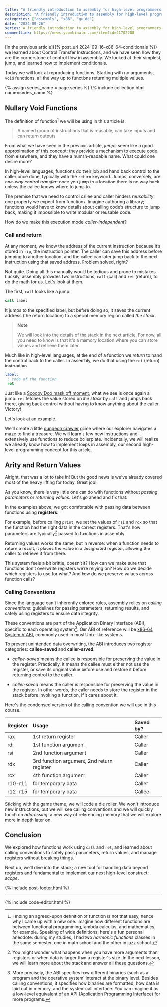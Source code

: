 ```yaml
---
title: "A friendly introduction to assembly for high-level programmers — Functions & Loops"
description: "A friendly introduction to assembly for high-level programmers — Functions & Loops"
categories: ["assembly", "x86", "guide"]
date: "2024-09-26"
series: A friendly introduction to assembly for high-level programmers
commentLink: https://news.ycombinator.com/item?id=41702288
---
```


[In the previous article]({% post_url 2024-09-16-x86-64-conditionals %}) we learned about Control Transfer Instructions, and we have seen how they are the cornerstone of control flow in assembly. We looked at their simplest, jump, and learned how to implement conditionals.

Today we will look at reproducing functions. Starting with no arguments, `void` functions, all the way up to functions returning multiple values.

{% assign series_name = page.series %} {% include collection.html name=series_name %}

## Nullary Void Functions

The definition of function[^1] we will be using in this article is:

> A named group of instructions that is reusable, can take inputs and can return outputs

From what we have seen in the previous article, _jumps_ seem like a good approximation of this concept: they provide a mechanism to execute code from elsewhere, and they have a human-readable name. What could one desire more?

In high-level languages, functions do their job and hand back control to the caller once done, typically with the `return` keyword. Jumps, conversely, are _one-way control transfer_: once you jump to a location there is no way back unless the callee knows where to jump to.

The premise that we need to control callee and caller hinders _reusability_, one property we expect from functions. Imagine authoring a library; functions would have to know details about calling code’s structure to jump back, making it impossible to write modular or reusable code.

How do we make this execution model _caller-independent_?

### Call and return

At any moment, we know the address of the current instruction because it’s stored in `rip`, the instruction pointer. The caller can save this address before jumping to another location, and the callee can later jump back to the next instruction using that saved address. Problem solved, right?

Not quite. Doing all this manually would be tedious and prone to mistakes. Luckily, assembly provides two instructions, `call` (call) and `ret` (return), to do the math for us. Let's look at them.

The first, `call` looks like a jump:
```nasm
call label
```
It jumps to the specified label, but before doing so, it saves the current address (the return location) to a special memory region called _the stack_.

> **Note**
>
> We will look into the details of the stack in the next article. For now, all you need to know is that it's a memory location where you can store values and retrieve them later.

Much like in high-level languages, at the end of a function we _return_ to hand the control back to the caller. In assembly, we do that using the `ret` (return) instruction
```nasm
label:
 ; code of the function
 ret
```
Just like a [Scooby Doo mask off moment](https://www.youtube.com/watch?v=L0ozIHomn8Q&t=174s), what we see is once again a jump: `ret` fetches the value stored on _the stack_ by `call` and jumps back there, giving back control without having to know anything about the caller. Victory!

Let's look at an example. 

We’ll create a little [dungeon crawler](https://en.wikipedia.org/wiki/Dungeon_crawl) game where our explorer navigates a maze to find a treasure. We will learn a few new instructions and extensively use functions to reduce boilerplate. Incidentally, we will realize we already know how to implement loops in assembly, our second high-level programming concept for this article.

<code-editor exercise="03-nullary-functions.asm"></code-editor>

## Arity and Return Values

Alright, that was a lot to take in! But the good news is we’ve already covered most of the heavy lifting for today. Great job!

As you know, there is very little one can do with functions without _passing parameters_ or _returning values_. Let's go ahead and fix that.

In the examples above, we got comfortable with passing data between functions using **registers**. 

For example, before calling `print`, we set the values of `rsi` and `rdx` so that the function had the right data in the correct registers. That's how parameters are typically[^2] passed to functions in assembly.

Returning values works the same, but in reverse: when a function needs to return a result, it places the value in a designated register, allowing the caller to retrieve it from there.

This system feels a bit brittle, doesn’t it? How can we make sure that functions don’t overwrite registers we're relying on? How do we decide which registers to use for what? And how do we preserve values across function calls?

### Calling Conventions

Since the language can't inherently enforce rules, assembly relies on _calling conventions_: guidelines for passing parameters, returning results, and safely using registers to ensure data integrity.

These conventions are part of the Application Binary Interface (ABI), specific to each operating system[^3]. Our ABI of reference will be [x86-64 System V ABI](https://gitlab.com/x86-psABIs/x86-64-ABI/-/jobs/artifacts/master/raw/x86-64-ABI/abi.pdf?job=build), commonly used in most Unix-like systems.

To prevent unintended data overwriting, the ABI introduces two register categories: **callee-saved** and **caller-saved**.

* _callee-saved_ means the callee is responsible for preserving the value in the register. Practically, it means the callee must either not use the register, or save its original value before use and restore it before returning control to the caller.

* _caller-saved_ means the caller is responsible for preserving the value in the register. In other words, the caller needs to store the register in the stack before invoking a function, if it cares about it.

Here's the condensed version of the calling convention we will use in this course. 

| Register | Usage                                      | Saved by? |
|:---      |:---                                        |:---       |
| rax      | 1st return register                        | Caller    |
| rdi      | 1st function argument                      | Caller    |
| rsi      | 2nd function argument                      | Caller    |
| rdx      | 3rd function argument, 2nd return register | Caller    |
| rcx      | 4th function argument                      | Caller    |
| r10-r11  | for temporary data                         | Caller    |
| r12-r15  | for temporary data                         | Callee    |

Sticking with the game theme, we will code a die roller. We won't introduce new instructions, but we will see calling conventions and we will quickly touch on _addressing_: a new way of referencing memory that we will explore more in depth later on.

<code-editor exercise="03-functions.asm"></code-editor>

## Conclusion

We explored how functions work using `call` and `ret`, and learned about calling conventions to safely pass parameters, return values, and manage registers without breaking things.

Next up, we’ll dive into the stack; a new tool for handling data beyond registers and fundamental to implement our next high-level construct: _scope_.

{% include post-footer.html %}

---

[^1]: Finding an agreed-upon definition of function is not that easy, hence why I came up with a new one. Imagine how different functions are between functional programming, lambda calculus, and mathematics, for example. Speaking of wide definitions, here's a fun personal anecdote: during my studies, I had two _harmonic functions_ classes in the same semester, one in math school and the other in jazz school.

[^2]: You might wonder what happens when you have more arguments than registers or when data is larger than a register's size. In the next lesson, we will learn more about the stack and answer all these questions. 

[^3]: More precisely, the ABI specifies how different binaries (such as a program and the operative system) interact at the binary level. Besides calling conventions, it specifies how binaries are formatted, how data is laid out in memory, and the system call interface. You can imagine it as a low-level equivalent of an API (Application Programming Interface) for more programs.  

{% include code-editor.html %}
